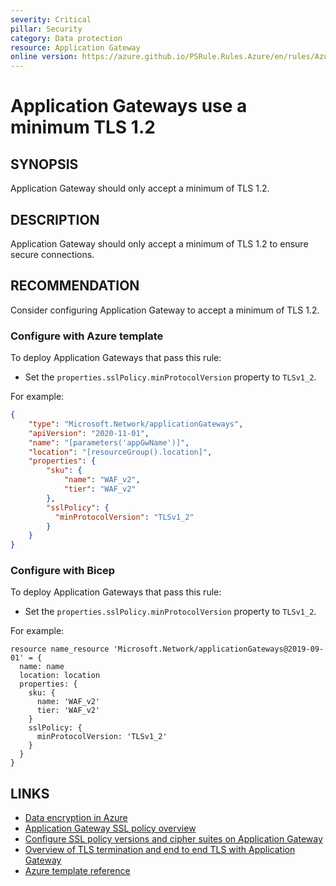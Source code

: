 ```yaml
---
severity: Critical
pillar: Security
category: Data protection
resource: Application Gateway
online version: https://azure.github.io/PSRule.Rules.Azure/en/rules/Azure.AppGw.SSLPolicy/
---
```


# Application Gateways use a minimum TLS 1.2

## SYNOPSIS

Application Gateway should only accept a minimum of TLS 1.2.

## DESCRIPTION

Application Gateway should only accept a minimum of TLS 1.2 to ensure secure connections.

## RECOMMENDATION

Consider configuring Application Gateway to accept a minimum of TLS 1.2.

### Configure with Azure template

To deploy Application Gateways that pass this rule:

- Set the `properties.sslPolicy.minProtocolVersion` property to `TLSv1_2`.

For example:

```json
{
    "type": "Microsoft.Network/applicationGateways",
    "apiVersion": "2020-11-01",
    "name": "[parameters('appGwName')]",
    "location": "[resourceGroup().location]",
    "properties": {
        "sku": {
            "name": "WAF_v2",
            "tier": "WAF_v2"
        },
        "sslPolicy": {
          "minProtocolVersion": "TLSv1_2"
        }
    }
}
```

### Configure with Bicep

To deploy Application Gateways that pass this rule:

- Set the `properties.sslPolicy.minProtocolVersion` property to `TLSv1_2`.

For example:

```bicep
resource name_resource 'Microsoft.Network/applicationGateways@2019-09-01' = {
  name: name
  location: location
  properties: {
    sku: {
      name: 'WAF_v2'
      tier: 'WAF_v2'
    }
    sslPolicy: {
      minProtocolVersion: 'TLSv1_2'
    }
  }
}
```

## LINKS

- [Data encryption in Azure](https://docs.microsoft.com/azure/architecture/framework/security/design-storage-encryption#data-in-transit)
- [Application Gateway SSL policy overview](https://docs.microsoft.com/azure/application-gateway/application-gateway-ssl-policy-overview)
- [Configure SSL policy versions and cipher suites on Application Gateway](https://docs.microsoft.com/azure/application-gateway/application-gateway-configure-ssl-policy-powershell)
- [Overview of TLS termination and end to end TLS with Application Gateway](https://docs.microsoft.com/azure/application-gateway/ssl-overview)
- [Azure template reference](https://docs.microsoft.com/azure/templates/microsoft.network/applicationgateways)
